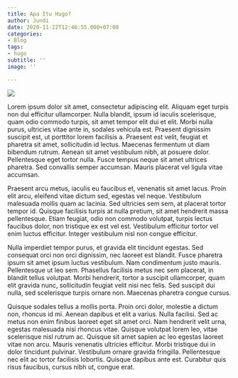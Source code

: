 ```yaml
---
title: Apa Itu Hugo?
author: Jundi
date: 2020-11-22T12:46:55.000+07:00
categories:
- Blog
tags:
- hugo
subtitle: ''
image: ''

---
```

![](/uploads/pexels-miguel-a-padrinan-1591060-1.jpg)

Lorem ipsum dolor sit amet, consectetur adipiscing elit. Aliquam eget turpis non dui efficitur ullamcorper. Nulla blandit, ipsum id iaculis scelerisque, quam odio commodo turpis, sit amet tempor elit dui et elit. Morbi nulla purus, ultricies vitae ante in, sodales vehicula est. Praesent dignissim suscipit est, ut porttitor lorem facilisis a. Praesent est velit, feugiat et pharetra sit amet, sollicitudin id lectus. Maecenas fermentum ut diam bibendum rutrum. Aenean sit amet vestibulum nibh, at posuere dolor. Pellentesque eget tortor nulla. Fusce tempus neque sit amet ultrices pharetra. Sed convallis semper accumsan. Mauris placerat vel ligula vitae accumsan.

Praesent arcu metus, iaculis eu faucibus et, venenatis sit amet lacus. Proin elit arcu, eleifend vitae dictum sed, egestas vel neque. Vestibulum malesuada mollis quam ac lacinia. Sed ultricies sem sem, at placerat tortor tempor id. Quisque facilisis turpis at nulla pretium, sit amet hendrerit massa pellentesque. Etiam feugiat, odio non commodo volutpat, turpis lectus faucibus dolor, non tristique ex est vel est. Vestibulum efficitur tortor vel enim luctus efficitur. Integer vestibulum nisl non congue efficitur.

Nulla imperdiet tempor purus, et gravida elit tincidunt egestas. Sed consequat orci non orci dignissim, nec laoreet est blandit. Fusce pharetra ipsum sit amet ipsum luctus vestibulum. Nam condimentum justo mauris. Pellentesque ut leo sem. Phasellus facilisis metus nec sem placerat, in blandit tellus volutpat. Morbi hendrerit, tortor a suscipit ullamcorper, quam elit gravida nunc, sollicitudin feugiat velit nisi nec felis. Sed suscipit dui nulla, sed scelerisque turpis ornare non. Maecenas pharetra congue cursus.

Quisque sodales tellus a mollis porta. Proin orci dolor, molestie a dictum non, rhoncus id mi. Aenean dapibus et elit a varius. Nulla facilisi. Sed ac metus non enim finibus laoreet eget sit amet orci. Nam hendrerit velit urna, egestas malesuada nisi rhoncus vitae. Quisque volutpat lorem leo, vitae scelerisque nisl rutrum ac. Quisque sit amet sapien ac leo egestas laoreet vitae non arcu. Mauris venenatis ultricies efficitur. Morbi tristique dui in dolor tincidunt pulvinar. Vestibulum ornare gravida fringilla. Pellentesque nec elit ac tortor facilisis lobortis. Quisque dapibus ante est. Curabitur quis risus faucibus, cursus nibh ut, congue erat.
